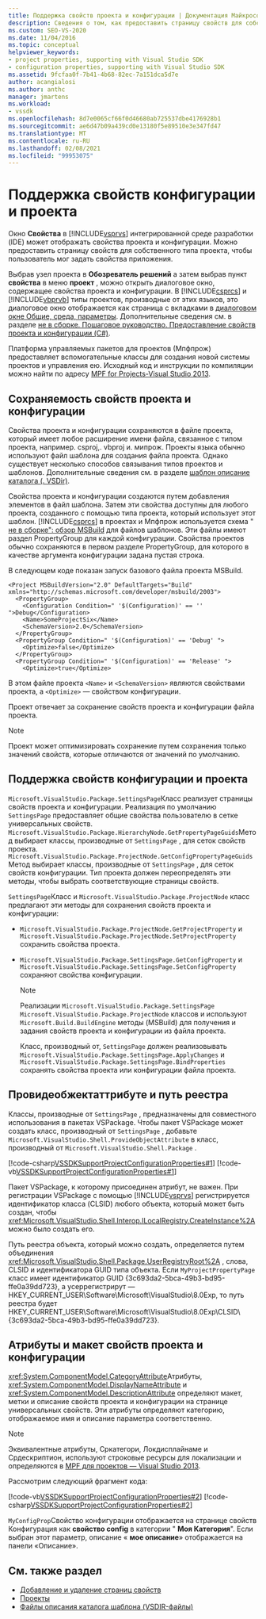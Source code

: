 ```yaml
---
title: Поддержка свойств проекта и конфигурации | Документация Майкрософт
description: Сведения о том, как предоставить страницу свойств для собственного типа проекта в интегрированной среде разработки Visual Studio, которая может отображать расширенные свойства проекта и конфигурации.
ms.custom: SEO-VS-2020
ms.date: 11/04/2016
ms.topic: conceptual
helpviewer_keywords:
- project properties, supporting with Visual Studio SDK
- configuration properties, supporting with Visual Studio SDK
ms.assetid: 9fcfaa0f-7b41-4b68-82ec-7a151dca5d7e
author: acangialosi
ms.author: anthc
manager: jmartens
ms.workload:
- vssdk
ms.openlocfilehash: 8d7e0065cf66f0d46680ab725537dbe4176928b1
ms.sourcegitcommit: ae6d47b09a439cd0e13180f5e89510e3e347fd47
ms.translationtype: MT
ms.contentlocale: ru-RU
ms.lasthandoff: 02/08/2021
ms.locfileid: "99953075"
---
```

# <a name="support-for-project-and-configuration-properties"></a>Поддержка свойств конфигурации и проекта
Окно **Свойства** в [!INCLUDE[vsprvs](../../code-quality/includes/vsprvs_md.md)] интегрированной среде разработки (IDE) может отображать свойства проекта и конфигурации. Можно предоставить страницу свойств для собственного типа проекта, чтобы пользователь мог задать свойства приложения.

 Выбрав узел проекта в **Обозреватель решений** а затем выбрав пункт **свойства** в меню **проект** , можно открыть диалоговое окно, содержащее свойства проекта и конфигурации. В [!INCLUDE[csprcs](../../data-tools/includes/csprcs_md.md)] и [!INCLUDE[vbprvb](../../code-quality/includes/vbprvb_md.md)] типы проектов, производные от этих языков, это диалоговое окно отображается как страница с вкладками в [диалоговом окне Общие, среда, параметры](../../ide/reference/general-environment-options-dialog-box.md). Дополнительные сведения см. в разделе [не в сборке. Пошаговое руководство. Предоставление свойств проекта и конфигурации (C#)](/previous-versions/bb166517(v=vs.100)).

 Платформа управляемых пакетов для проектов (Мпфпрож) предоставляет вспомогательные классы для создания новой системы проектов и управления ею. Исходный код и инструкции по компиляции можно найти по адресу [MPF for Projects-Visual Studio 2013](https://github.com/tunnelvisionlabs/MPFProj10).

## <a name="persistence-of-project-and-configuration-properties"></a>Сохраняемость свойств проекта и конфигурации
 Свойства проекта и конфигурации сохраняются в файле проекта, который имеет любое расширение имени файла, связанное с типом проекта, например. csproj,. vbproj и. мипрож. Проекты языка обычно используют файл шаблона для создания файла проекта. Однако существует несколько способов связывания типов проектов и шаблонов. Дополнительные сведения см. в разделе [шаблон описание каталога (. VSDir)](../../extensibility/internals/template-directory-description-dot-vsdir-files.md).

 Свойства проекта и конфигурации создаются путем добавления элементов в файл шаблона. Затем эти свойства доступны для любого проекта, созданного с помощью типа проекта, который использует этот шаблон. [!INCLUDE[csprcs](../../data-tools/includes/csprcs_md.md)] в проектах и Мпфпрож используется схема " [не в сборке": обзор MSBuild](/previous-versions/visualstudio/visual-studio-2008/ms171452(v=vs.90)) для файлов шаблонов. Эти файлы имеют раздел PropertyGroup для каждой конфигурации. Свойства проектов обычно сохраняются в первом разделе PropertyGroup, для которого в качестве аргумента конфигурации задана пустая строка.

 В следующем коде показан запуск базового файла проекта MSBuild.

```
<Project MSBuildVersion="2.0" DefaultTargets="Build" xmlns="http://schemas.microsoft.com/developer/msbuild/2003">
  <PropertyGroup>
    <Configuration Condition=" '$(Configuration)' == '' ">Debug</Configuration>
    <Name>SomeProjectSix</Name>
    <SchemaVersion>2.0</SchemaVersion>
  </PropertyGroup>
  <PropertyGroup Condition=" '$(Configuration)' == 'Debug' ">
    <Optimize>false</Optimize>
  </PropertyGroup>
  <PropertyGroup Condition=" '$(Configuration)' == 'Release' ">
    <Optimize>true</Optimize>
```

 В этом файле проекта `<Name>` и `<SchemaVersion>` являются свойствами проекта, а `<Optimize>` — свойством конфигурации.

 Проект отвечает за сохранение свойств проекта и конфигурации файла проекта.

> [!NOTE]
> Проект может оптимизировать сохранение путем сохранения только значений свойств, которые отличаются от значений по умолчанию.

## <a name="support-for-project-and-configuration-properties"></a>Поддержка свойств конфигурации и проекта
 `Microsoft.VisualStudio.Package.SettingsPage`Класс реализует страницы свойств проекта и конфигурации. Реализация по умолчанию `SettingsPage` предоставляет общие свойства пользователю в сетке универсальных свойств. `Microsoft.VisualStudio.Package.HierarchyNode.GetPropertyPageGuids`Метод выбирает классы, производные от `SettingsPage` , для сеток свойств проекта. `Microsoft.VisualStudio.Package.ProjectNode.GetConfigPropertyPageGuids`Метод выбирает классы, производные от `SettingsPage` , для сеток свойств конфигурации. Тип проекта должен переопределять эти методы, чтобы выбрать соответствующие страницы свойств.

 `SettingsPage`Класс и `Microsoft.VisualStudio.Package.ProjectNode` класс предлагают эти методы для сохранения свойств проекта и конфигурации:

- `Microsoft.VisualStudio.Package.ProjectNode.GetProjectProperty` и `Microsoft.VisualStudio.Package.ProjectNode.SetProjectProperty` сохранить свойства проекта.

- `Microsoft.VisualStudio.Package.SettingsPage.GetConfigProperty` и `Microsoft.VisualStudio.Package.SettingsPage.SetConfigProperty` сохраняют свойства конфигурации.

  > [!NOTE]
  > Реализации `Microsoft.VisualStudio.Package.SettingsPage` `Microsoft.VisualStudio.Package.ProjectNode` классов и используют `Microsoft.Build.BuildEngine` методы (MSBuild) для получения и задания свойств проекта и конфигурации из файла проекта.

  Класс, производный от, `SettingsPage` должен реализовывать `Microsoft.VisualStudio.Package.SettingsPage.ApplyChanges` и `Microsoft.VisualStudio.Package.SettingsPage.BindProperties` сохранять свойства проекта или конфигурации файла проекта.

## <a name="provideobjectattribute-and-registry-path"></a>Провидеобжектаттрибуте и путь реестра
 Классы, производные от `SettingsPage` , предназначены для совместного использования в пакетах VSPackage. Чтобы пакет VSPackage может создать класс, производный от `SettingsPage` , добавьте `Microsoft.VisualStudio.Shell.ProvideObjectAttribute` в класс, производный от `Microsoft.VisualStudio.Shell.Package` .

 [!code-csharp[VSSDKSupportProjectConfigurationProperties#1](../../extensibility/internals/codesnippet/CSharp/support-for-project-and-configuration-properties_1.cs)]
 [!code-vb[VSSDKSupportProjectConfigurationProperties#1](../../extensibility/internals/codesnippet/VisualBasic/support-for-project-and-configuration-properties_1.vb)]

 Пакет VSPackage, к которому присоединен атрибут, не важен. При регистрации VSPackage с помощью [!INCLUDE[vsprvs](../../code-quality/includes/vsprvs_md.md)] регистрируется идентификатор класса (CLSID) любого объекта, который может быть создан, чтобы <xref:Microsoft.VisualStudio.Shell.Interop.ILocalRegistry.CreateInstance%2A> можно было создать его.

 Путь реестра объекта, который можно создать, определяется путем объединения <xref:Microsoft.VisualStudio.Shell.Package.UserRegistryRoot%2A> , слова, CLSID и идентификатора GUID типа объекта. Если `MyProjectPropertyPage` класс имеет идентификатор GUID {3c693da2-5bca-49b3-bd95-ffe0a39dd723}, а усеррегистрирут — HKEY_CURRENT_USER\Software\Microsoft\VisualStudio\8.0Exp, то путь реестра будет HKEY_CURRENT_USER\Software\Microsoft\VisualStudio\8.0Exp\CLSID\\ {3c693da2-5bca-49b3-bd95-ffe0a39dd723}.

## <a name="project-and-configuration-property-attributes-and-layout"></a>Атрибуты и макет свойств проекта и конфигурации
 <xref:System.ComponentModel.CategoryAttribute>Атрибуты, <xref:System.ComponentModel.DisplayNameAttribute> и <xref:System.ComponentModel.DescriptionAttribute> определяют макет, метки и описание свойств проекта и конфигурации на странице универсальных свойств. Эти атрибуты определяют категорию, отображаемое имя и описание параметра соответственно.

> [!NOTE]
> Эквивалентные атрибуты, Сркатегори, Локдисплайнаме и Срдескриптион, используют строковые ресурсы для локализации и определяются в [MPF для проектов — Visual Studio 2013](https://github.com/tunnelvisionlabs/MPFProj10).

 Рассмотрим следующий фрагмент кода:

 [!code-vb[VSSDKSupportProjectConfigurationProperties#2](../../extensibility/internals/codesnippet/VisualBasic/support-for-project-and-configuration-properties_2.vb)]
 [!code-csharp[VSSDKSupportProjectConfigurationProperties#2](../../extensibility/internals/codesnippet/CSharp/support-for-project-and-configuration-properties_2.cs)]

 `MyConfigProp`Свойство конфигурации отображается на странице свойств Конфигурация как **свойство config** в категории " **Моя Категория**". Если выбран этот параметр, описание « **мое описание**» отображается на панели «Описание».

## <a name="see-also"></a>См. также раздел
- [Добавление и удаление страниц свойств](../../extensibility/adding-and-removing-property-pages.md)
- [Проекты](../../extensibility/internals/projects.md)
- [Файлы описания каталога шаблона (VSDIR-файлы)](../../extensibility/internals/template-directory-description-dot-vsdir-files.md)